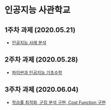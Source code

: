 # 인공지능 사관학교 

## 1주차 과제 (2020.05.21)
* [인공지능 사례 분석]()

## 2주차 과제 (2020.05.28)
* [파이썬과 인공지능 기초수학](https://github.com/joshuataeyong/-AI-/blob/master/2%EC%A3%BC%EC%B0%A8%EA%B3%BC%EC%A0%9C.ipynb)

## 3주차 과제 (2020.06.04)
* [학습률 최적화, 군집 분석 구현, Cost Function 구현](https://github.com/joshuataeyong/-AI-/blob/master/3%EC%A3%BC%EC%B0%A8_%EA%B3%BC%EC%A0%9C.ipynb)
